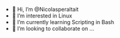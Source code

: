 - 👋 Hi, I’m @Nicolasperaltait
- 👀 I’m interested in Linux
- 🌱 I’m currently learning Scripting in Bash
- 💞️ I’m looking to collaborate on ...
